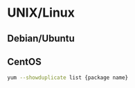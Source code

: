 # UNIX/Linux

## Debian/Ubuntu

## CentOS

```bash title="list all supported version"
yum --showduplicate list {package name}
```
